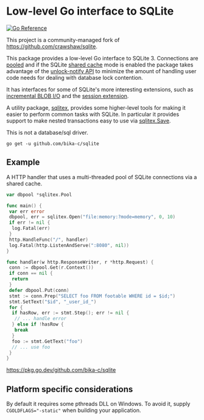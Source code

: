 # Low-level Go interface to SQLite

[![Go Reference](https://pkg.go.dev/badge/github.com/bika-c/sqlite.svg)](https://pkg.go.dev/github.com/bika-c/sqlite)

This project is a community-managed fork of <https://github.com/crawshaw/sqlite>.

This package provides a low-level Go interface to SQLite 3. Connections are [pooled](https://pkg.go.dev/github.com/bika-c/sqlite#Pool) and if the SQLite [shared cache](https://www.sqlite.org/sharedcache.html) mode is enabled the package takes advantage of the [unlock-notify API](https://www.sqlite.org/unlock_notify.html) to minimize the amount of handling user code needs for dealing with database lock contention.

It has interfaces for some of SQLite's more interesting extensions, such as [incremental BLOB I/O](https://www.sqlite.org/c3ref/blob_open.html) and the [session extension](https://www.sqlite.org/sessionintro.html).

A utility package, [sqlitex](https://pkg.go.dev/github.com/bika-c/sqlite/sqlitex), provides some higher-level tools for making it easier to perform common tasks with SQLite. In particular it provides support to make nested transactions easy to use via [sqlitex.Save](https://pkg.go.dev/github.com/bika-c/sqlite/sqlitex#Save).

This is not a database/sql driver.

```go get -u github.com/bika-c/sqlite```

## Example

A HTTP handler that uses a multi-threaded pool of SQLite connections via a shared cache.

```go
var dbpool *sqlitex.Pool

func main() {
 var err error
 dbpool, err = sqlitex.Open("file:memory:?mode=memory", 0, 10)
 if err != nil {
  log.Fatal(err)
 }
 http.HandleFunc("/", handler)
 log.Fatal(http.ListenAndServe(":8080", nil))
}

func handler(w http.ResponseWriter, r *http.Request) {
 conn := dbpool.Get(r.Context())
 if conn == nil {
  return
 }
 defer dbpool.Put(conn)
 stmt := conn.Prep("SELECT foo FROM footable WHERE id = $id;")
 stmt.SetText("$id", "_user_id_")
 for {
  if hasRow, err := stmt.Step(); err != nil {
   // ... handle error
  } else if !hasRow {
   break
  }
  foo := stmt.GetText("foo")
  // ... use foo
 }
}
```

<https://pkg.go.dev/github.com/bika-c/sqlite>

## Platform specific considerations

By default it requires some pthreads DLL on Windows. To avoid it, supply `CGOLDFLAGS="-static"` when building your application.
